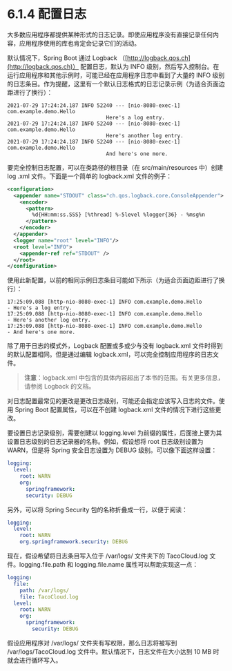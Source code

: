 # 6.1.4 配置日志

大多数应用程序都提供某种形式的日志记录。即使应用程序没有直接记录任何内容，应用程序使用的库也肯定会记录它们的活动。

默认情况下，Spring Boot 通过 Logback （[http://logback.qos.ch](http://logback.qos.ch)） 配置日志，默认为 INFO 级别，然后写入控制台。在运行应用程序和其他示例时，可能已经在应用程序日志中看到了大量的 INFO 级别的日志条目。作为提醒，这里有一个默认日志格式的日志记录示例（为适合页面边距进行了换行）：

```text
2021-07-29 17:24:24.187 INFO 52240 --- [nio-8080-exec-1] com.example.demo.Hello
                                Here's a log entry.
2021-07-29 17:24:24.187 INFO 52240 --- [nio-8080-exec-1] com.example.demo.Hello
                                Here's another log entry.
2021-07-29 17:24:24.187 INFO 52240 --- [nio-8080-exec-1] com.example.demo.Hello
                                And here's one more.
```

要完全控制日志配置，可以在类路径的根目录（在 src/main/resources 中）创建 log .xml 文件。下面是一个简单的 logback.xml 文件的例子：

```xml
<configuration>
  <appender name="STDOUT" class="ch.qos.logback.core.ConsoleAppender">
    <encoder>
      <pattern>
        %d{HH:mm:ss.SSS} [%thread] %-5level %logger{36} - %msg%n
      </pattern>
    </encoder>
  </appender>
  <logger name="root" level="INFO"/>
  <root level="INFO">
    <appender-ref ref="STDOUT" />
  </root>
</configuration>
```

使用此新配置，以前的相同示例日志条目可能如下所示（为适合页面边距进行了换行）：

```text
17:25:09.088 [http-nio-8080-exec-1] INFO com.example.demo.Hello
- Here's a log entry.
17:25:09.088 [http-nio-8080-exec-1] INFO com.example.demo.Hello
- Here's another log entry.
17:25:09.088 [http-nio-8080-exec-1] INFO com.example.demo.Hello
- And here's one more.
```

除了用于日志的模式外，Logback 配置或多或少与没有 logback.xml 文件时得到的默认配置相同。但是通过编辑 logback.xml，可以完全控制应用程序的日志文件。

> **注意**：logback.xml 中包含的具体内容超出了本书的范围。有关更多信息，请参阅 Logback 的文档。

对日志配置最常见的更改是更改日志级别，可能还会指定应该写入日志的文件。使用 Spring Boot 配置属性，可以在不创建 logback.xml 文件的情况下进行这些更改。

要设置日志记录级别，需要创建以 logging.level 为前缀的属性，后面接上要为其设置日志级别的日志记录器的名称。例如，假设想将 root 日志级别设置为 WARN，但是将 Spring 安全日志设置为 DEBUG 级别。可以像下面这样设置：

```yaml
logging:
  level:
    root: WARN
    org:
      springframework:
      security: DEBUG
```

另外，可以将 Spring Security 包的名称折叠成一行，以便于阅读：

```yaml
logging:
  level:
    root: WARN
    org.springframework.security: DEBUG
```

现在，假设希望将日志条目写入位于 /var/logs/ 文件夹下的 TacoCloud.log 文件。logging.file.path 和 logging.file.name 属性可以帮助实现这一点：

```yaml
logging:
  file:
    path: /var/logs/
    file: TacoCloud.log
  level:
    root: WARN
    org:
      springframework:
        security: DEBUG
```

假设应用程序对 /var/logs/ 文件夹有写权限，那么日志将被写到 /var/logs/TacoCloud.log 文件中。默认情况下，日志文件在大小达到 10 MB 时就会进行循环写入。


